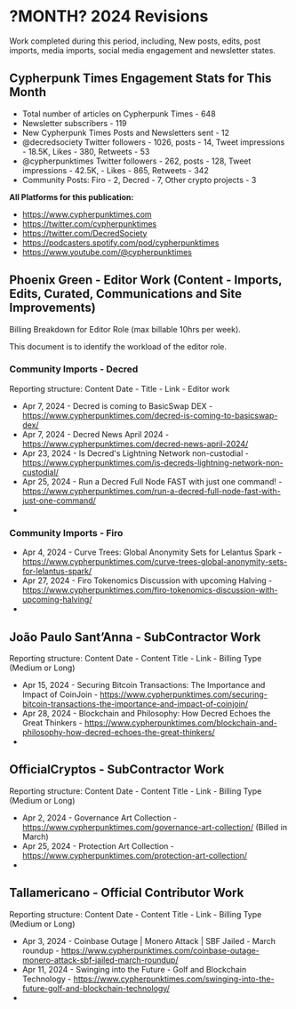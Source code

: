# ?MONTH? 2024 Revisions

Work completed during this period, including, New posts, edits, post imports, media imports, social media engagement and newsletter states.


## Cypherpunk Times Engagement Stats for This Month

* Total number of articles on Cypherpunk Times - 648
* Newsletter subscribers - 119
* New Cypherpunk Times Posts and Newsletters sent - 12
* @decredsociety Twitter followers - 1026, posts - 14, Tweet impressions - 18.5K, Likes - 380, Retweets - 53
* @cypherpunktimes Twitter followers - 262, posts - 128, Tweet impressions - 42.5K, - Likes - 865, Retweets - 342
* Community Posts: Firo - 2, Decred - 7, Other crypto projects - 3

**All Platforms for this publication:**

* https://www.cypherpunktimes.com
* https://twitter.com/cypherpunktimes
* https://twitter.com/DecredSociety
* https://podcasters.spotify.com/pod/cypherpunktimes
* https://www.youtube.com/@cypherpunktimes


## Phoenix Green - Editor Work (Content - Imports, Edits, Curated, Communications and Site Improvements)

Billing Breakdown for Editor Role (max billable 10hrs per week).

This document is to identify the workload of the editor role.




### Community Imports - Decred

Reporting structure: Content Date - Title - Link - Editor work

* Apr 7, 2024 - Decred is coming to BasicSwap DEX - https://www.cypherpunktimes.com/decred-is-coming-to-basicswap-dex/
* Apr 7, 2024 - Decred News April 2024 - https://www.cypherpunktimes.com/decred-news-april-2024/
* Apr 23, 2024 - Is Decred's Lightning Network non-custodial - https://www.cypherpunktimes.com/is-decreds-lightning-network-non-custodial/
* Apr 25, 2024 - Run a Decred Full Node FAST with just one command! - https://www.cypherpunktimes.com/run-a-decred-full-node-fast-with-just-one-command/
* 

### Community Imports - Firo

* Apr 4, 2024 - Curve Trees: Global Anonymity Sets for Lelantus Spark - https://www.cypherpunktimes.com/curve-trees-global-anonymity-sets-for-lelantus-spark/
* Apr 27, 2024 - Firo Tokenomics Discussion with upcoming Halving - https://www.cypherpunktimes.com/firo-tokenomics-discussion-with-upcoming-halving/
* 


## João Paulo Sant’Anna - SubContractor Work

Reporting structure: Content Date - Content Title - Link - Billing Type (Medium or Long)

* Apr 15, 2024 - Securing Bitcoin Transactions: The Importance and Impact of CoinJoin - https://www.cypherpunktimes.com/securing-bitcoin-transactions-the-importance-and-impact-of-coinjoin/
* Apr 28, 2024 - Blockchain and Philosophy: How Decred Echoes the Great Thinkers - https://www.cypherpunktimes.com/blockchain-and-philosophy-how-decred-echoes-the-great-thinkers/
* 


## OfficialCryptos - SubContractor Work

Reporting structure: Content Date - Content Title - Link - Billing Type (Medium or Long)

* Apr 2, 2024 - Governance Art Collection - https://www.cypherpunktimes.com/governance-art-collection/ (Billed in March)
* Apr 25, 2024 - Protection Art Collection - https://www.cypherpunktimes.com/protection-art-collection/
* 


## Tallamericano - Official Contributor Work

Reporting structure: Content Date - Content Title - Link - Billing Type (Medium or Long)

* Apr 3, 2024 - Coinbase Outage | Monero Attack | SBF Jailed - March roundup - https://www.cypherpunktimes.com/coinbase-outage-monero-attack-sbf-jailed-march-roundup/
* Apr 11, 2024 - Swinging into the Future - Golf and Blockchain Technology - https://www.cypherpunktimes.com/swinging-into-the-future-golf-and-blockchain-technology/
* 


